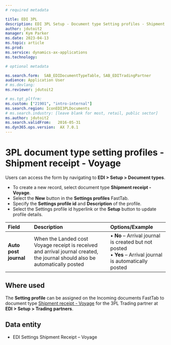```yaml
---
# required metadata

title: EDI 3PL
description: EDI 3PL Setup - Document type Setting profiles - Shipment receipt - Voyage
author: jdutoit2
manager: Kym Parker
ms.date: 2023-04-13
ms.topic: article
ms.prod: 
ms.service: dynamics-ax-applications
ms.technology: 

# optional metadata

ms.search.form:  SAB_EDIDocumentTypeTable, SAB_EDITradingPartner
audience: Application User
# ms.devlang: 
ms.reviewer: jdutoit2

# ms.tgt_pltfrm: 
ms.custom: ["21901", "intro-internal"]
ms.search.region: IconEDI3PLDocuments
# ms.search.industry: [leave blank for most, retail, public sector]
ms.author: jdutoit2
ms.search.validFrom:   2016-05-31
ms.dyn365.ops.version:  AX 7.0.1
---
```


# 3PL document type setting profiles - Shipment receipt - Voyage

Users can access the form by navigating to **EDI > Setup > Document types**.

- To create a new record, select document type **Shipment receipt - Voyage**.
- Select the **New** button in the **Settings profiles** FastTab.
- Specify the **Settings profile id** and **Description** of the profile.
- Select the Settings profile id hyperlink or the **Setup** button to update profile details.

**Field**           |	**Description**	                          | **Options/Example**
:-------            |:-------                                   |:----------
**Auto post journal** |	When the Landed cost Voyage receipt is received and arrival journal created, the journal should also be automatically posted	| • **No** – Arrival journal is created but not posted <br> • **Yes** – Arrival journal is automatically posted

## Where used
The **Setting profile** can be assigned on the Incoming documents FastTab to document type [Shipment receipt - Voyage](../../DOCUMENTS/Shipment-receipt-Voyage.md) for the 3PL Trading partner at **EDI > Setup > Trading partners**.

## Data entity
- EDI Settings Shipment Receipt – Voyage
